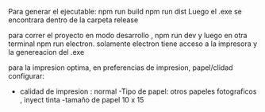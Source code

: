 Para generar el ejecutable:
npm run build
npm run dist
Luego el .exe se encontrara dentro de la carpeta release 

para correr el proyecto en modo desarrollo , npm run dev y luego en otra terminal npm run electron. 
solamente electron tiene acceso a la impresora y la genereacion del .exe

para la impresion optima, en preferencias de impresion, papel/clidad configurar:
- calidad de impresion : normal 
-Tipo de papel: otros papeles fotograficos , inyect tinta
-tamaño de papel 10 x 15